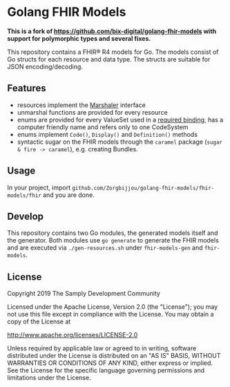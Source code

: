 # Golang FHIR Models

**This is a fork of https://github.com/bix-digital/golang-fhir-models with support for polymorphic types and several fixes.**

This repository contains a FHIR® R4 models for Go. The models consist of Go structs for each resource and data type. The structs are suitable for JSON encoding/decoding. 

## Features

* resources implement the [Marshaler][1] interface
* unmarshal functions are provided for every resource
* enums are provided for every ValueSet used in a [required binding][2], has a computer friendly name and refers only to one CodeSystem
* enums implement `Code()`, `Display()` and `Definition()` methods
* syntactic sugar on the FHIR models through the `caramel` package (`sugar & fire -> caramel`), e.g. creating Bundles.

## Usage

In your project, import `github.com/Zorgbijjou/golang-fhir-models/fhir-models/fhir` and you are done.

## Develop

This repository contains two Go modules, the generated models itself and the generator. Both modules use `go generate` to generate the FHIR models and are executed via `./gen-resources.sh` under `fhir-models-gen` and `fhir-models`.

## License

Copyright 2019 The Samply Development Community

Licensed under the Apache License, Version 2.0 (the "License"); you may not use this file except in compliance with the License. You may obtain a copy of the License at

http://www.apache.org/licenses/LICENSE-2.0

Unless required by applicable law or agreed to in writing, software distributed under the License is distributed on an "AS IS" BASIS, WITHOUT WARRANTIES OR CONDITIONS OF ANY KIND, either express or implied. See the License for the specific language governing permissions and limitations under the License.

[1]: <https://golang.org/pkg/encoding/json/#Marshaler>
[2]: <https://www.hl7.org/fhir/terminologies.html#strength>
